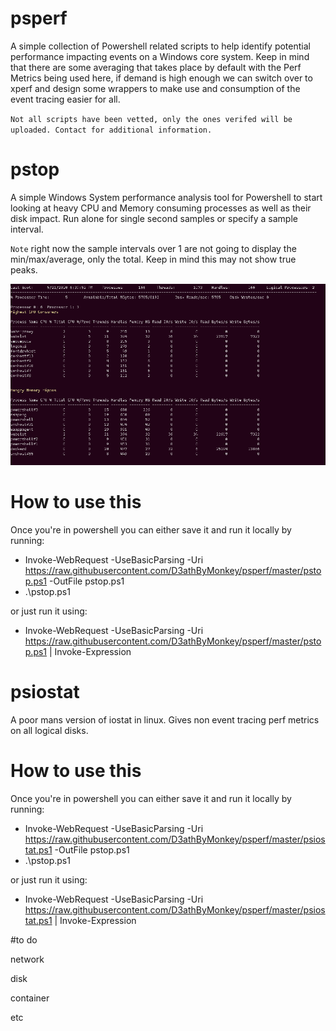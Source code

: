 # psperf
A simple collection of Powershell related scripts to help identify potential performance impacting events on a Windows core system. Keep in mind that there are some averaging that takes place by default with the Perf Metrics being used here, if demand is high enough we can switch over to xperf and design some wrappers to make use and consumption of the event tracing easier for all.

``Not all scripts have been vetted, only the ones verifed will be uploaded. Contact for additional information.``

# pstop
A simple Windows System performance analysis tool for Powershell to start looking at heavy CPU and Memory consuming processes as well as their disk impact. Run alone for single second samples or specify a sample interval. 

``Note`` right now the sample intervals over 1 are not going to display the min/max/average, only the total. Keep in mind this may not show true peaks.

![image](https://github.com/D3athByMonkey/psperf/blob/master/images/pstopexample.png?raw=true)

# How to use this
Once you're in powershell you can either save it and run it locally by running:
* Invoke-WebRequest -UseBasicParsing -Uri https://raw.githubusercontent.com/D3athByMonkey/psperf/master/pstop.ps1 -OutFile pstop.ps1
* .\pstop.ps1

or just run it using:
*  Invoke-WebRequest -UseBasicParsing -Uri https://raw.githubusercontent.com/D3athByMonkey/psperf/master/pstop.ps1 | Invoke-Expression


# psiostat
A poor mans version of iostat in linux. Gives non event tracing perf metrics on all logical disks.

# How to use this
Once you're in powershell you can either save it and run it locally by running:
* Invoke-WebRequest -UseBasicParsing -Uri https://raw.githubusercontent.com/D3athByMonkey/psperf/master/psiostat.ps1 -OutFile pstop.ps1
* .\pstop.ps1

or just run it using:
*  Invoke-WebRequest -UseBasicParsing -Uri https://raw.githubusercontent.com/D3athByMonkey/psperf/master/psiostat.ps1 | Invoke-Expression

#to do

network

disk

container

etc
